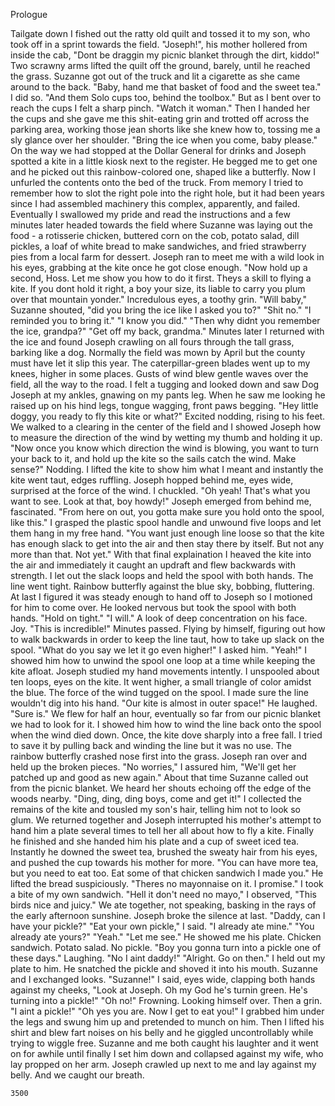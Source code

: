  
Prologue

  Tailgate down I fished out the ratty old quilt and tossed it to my son, who took off in a sprint towards the field.
	"Joseph!", his mother hollered from inside the cab, "Dont be draggin my picnic blanket through the dirt, kiddo!"
	Two scrawny arms lifted the quilt off the ground, barely, until he reached the grass. Suzanne got out of the truck and lit a cigarette as she came around to the back.
	"Baby, hand me that basket of food and the sweet tea." 
	I did so. 
	"And them Solo cups too, behind the toolbox."
	But as I bent over to reach the cups I felt a sharp pinch.
	"Watch it woman." 
	Then I handed her the cups and she gave me this shit-eating grin and trotted off across the parking area, working those jean shorts like she knew how to, tossing me a sly glance over her shoulder.
	"Bring the ice when you come, baby please."
	On the way we had stopped at the Dollar General for drinks and Joseph spotted a kite in a little kiosk next to the register. He begged me to get one and he picked out this rainbow-colored one, shaped like a butterfly. Now I unfurled the contents onto the bed of the truck. From memory I tried to remember how to slot the right pole into the right hole, but it had been years since I had assembled machinery this complex, apparently, and failed. Eventually I swallowed my pride and read the instructions and a few minutes later headed towards the field where Suzanne was laying out the food - a rotisserie chicken, buttered corn on the cob, potato salad, dill pickles, a loaf of white bread to make sandwiches, and fried strawberry pies from a local farm for dessert.
	Joseph ran to meet me with a wild look in his eyes, grabbing at the kite once he got close enough.
	"Now hold up a second, Hoss. Let me show you how to do it first. Theys a skill to flying a kite. If you dont hold it right, a boy your size, its liable to carry you plum over that mountain yonder."
	Incredulous eyes, a toothy grin.
	"Will baby," Suzanne shouted, "did you bring the ice like I asked you to?"
	"Shit no."
	"I reminded you to bring it."
	"I know you did."
	"Then why didnt you remember the ice, grandpa?"
	"Get off my back, grandma."
	Minutes later I returned with the ice and found Joseph crawling on all fours through the tall grass, barking like a dog. Normally the field was mown by April but the county must have let it slip this year. The caterpillar-green blades went up to my knees, higher in some places. Gusts of wind blew gentle waves over the field, all the way to the road.
	I felt a tugging and looked down and saw Dog Joseph at my ankles, gnawing on my pants leg. When he saw me looking he raised up on his hind legs, tongue wagging, front paws begging.
	"Hey little doggy, you ready to fly this kite or what?"
	Excited nodding, rising to his feet.
	We walked to a clearing in the center of the field and I showed Joseph how to measure the direction of the wind by wetting my thumb and holding it up.
	"Now once you know which direction the wind is blowing, you want to turn your back to it, and hold up the kite so the sails catch the wind. Make sense?"
	Nodding.
	I lifted the kite to show him what I meant and instantly the kite went taut, edges ruffling. Joseph hopped behind me, eyes wide, surprised at the force of the wind. I chuckled.
	"Oh yeah! That's what you want to see. Look at that, boy howdy!"
	Joseph emerged from behind me, fascinated.
	"From here on out, you gotta make sure you hold onto the spool, like this."
	I grasped the plastic spool handle and unwound five loops and let them hang in my free hand.
	"You want just enough line loose so that the kite has enough slack to get into the air and then stay there by itself. But not any more than that. Not yet."
	With that final explaination I heaved the kite into the air and immediately it caught an updraft and flew backwards with strength. I let out the slack loops and held the spool with both hands. The line went tight.
	Rainbow butterfly against the blue sky, bobbing, fluttering.
	At last I figured it was steady enough to hand off to Joseph so I motioned for him to come over. He looked nervous but took the spool with both hands.
	"Hold on tight."
	"I will."
	A look of deep concentration on his face. Joy.
	"This is incredible!"
	Minutes passed. Flying by himself, figuring out how to walk backwards in order to keep the line taut, how to take up slack on the spool.
	"What do you say we let it go even higher!" I asked him.
	"Yeah!"
	I showed him how to unwind the spool one loop at a time while keeping the kite afloat. Joseph studied my hand movements intently. I unspooled about ten loops, eyes on the kite. It went higher, a small triangle of color amidst the blue. The force of the wind tugged on the spool. I made sure the line wouldn't dig into his hand.
	"Our kite is almost in outer space!"
	He laughed.
	"Sure is."
	We flew for half an hour, eventually so far from our picnic blanket we had to look for it. I showed him how to wind the line back onto the spool when the wind died down. Once, the kite dove sharply into a free fall. I tried to save it by pulling back and  winding the line but it was no use. The rainbow butterfly crashed nose first into the grass. Joseph ran over and held up the broken pieces.
	"No worries," I assured him, "We'll get her patched up and good as new again."
	About that time Suzanne called out from the picnic blanket. We heard her shouts echoing off the edge of the woods nearby.
	"Ding, ding, ding boys, come and get it!"
	I collected the remains of the kite and tousled my son's hair, telling him not to look so glum. We returned together and Joseph interrupted his mother's attempt to hand him a plate several times to tell her all about how to fly a kite. Finally he finished and she handed him his plate and a cup of sweet iced tea. Instantly he downed the sweet tea, brushed the sweaty hair from his eyes, and pushed the cup towards his mother for more.
	"You can have more tea, but you need to eat too. Eat some of that chicken sandwich I made you."
	He lifted the bread suspiciously.
	"Theres no mayonnaise on it. I promise."
	I took a bite of my own sandwich.
	"Hell it don't need no mayo," I observed, "This birds nice and juicy."
	We ate together, not speaking, basking in the rays of the early afternoon sunshine. Joseph broke the silence at last.
	"Daddy, can I have your pickle?"
	"Eat your own pickle," I said.
	"I already ate mine."
	"You already ate yours?"
	"Yeah."
	"Let me see."
	He showed me his plate. Chicken sandwich. Potato salad. No pickle.
	"Boy you gonna turn into a pickle one of these days."
	Laughing.
	"No I aint daddy!"
	"Alright. Go on then."
	I held out my plate to him. He snatched the pickle and shoved it into his mouth. Suzanne and I exchanged looks.
	"Suzanne!" I said, eyes wide, clapping both hands against my cheeks, "Look at Joseph. Oh my God he's turnin green. He's turning into a pickle!"
	"Oh no!"
	Frowning. Looking himself over. Then a grin.
	"I aint a pickle!"
	"Oh yes you are. Now I get to eat you!"
	I grabbed him under the legs and swung him up and pretended to munch on him. Then I lifted his shirt and blew fart noises on his belly and he giggled uncontrollably while trying to wiggle free. Suzanne and me both caught his laughter and it went on for awhile until finally I set him down and collapsed against my wife, who lay propped on her arm. Joseph crawled up next to me and lay against my belly. And we caught our breath.
	
	
	
	
	
	
	
	
	
	
	
	
	3500